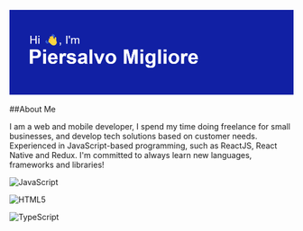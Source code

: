 
[![MasterHead](https://github.com/pmigliore/pmigliore/blob/main/header.png)](https://github.com/pmigliore)

##About Me

I am a web and mobile developer, I spend my time doing freelance for small businesses, and develop tech solutions based on customer needs. Experienced in JavaScript-based programming, such as ReactJS, React Native and Redux. I'm committed to always learn new languages, frameworks and libraries!

![JavaScript](https://img.shields.io/badge/javascript-%23323330.svg?style=for-the-badge&logo=javascript&logoColor=%23F7DF1E)
	
![HTML5](https://img.shields.io/badge/html5-%23E34F26.svg?style=for-the-badge&logo=html5&logoColor=white)

  ![TypeScript](https://img.shields.io/badge/typescript-%23007ACC.svg?style=for-the-badge&logo=typescript&logoColor=white)
